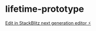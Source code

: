 # lifetime-prototype

[Edit in StackBlitz next generation editor ⚡️](https://stackblitz.com/~/github.com/RandyBoBandy92/lifetime-prototype)